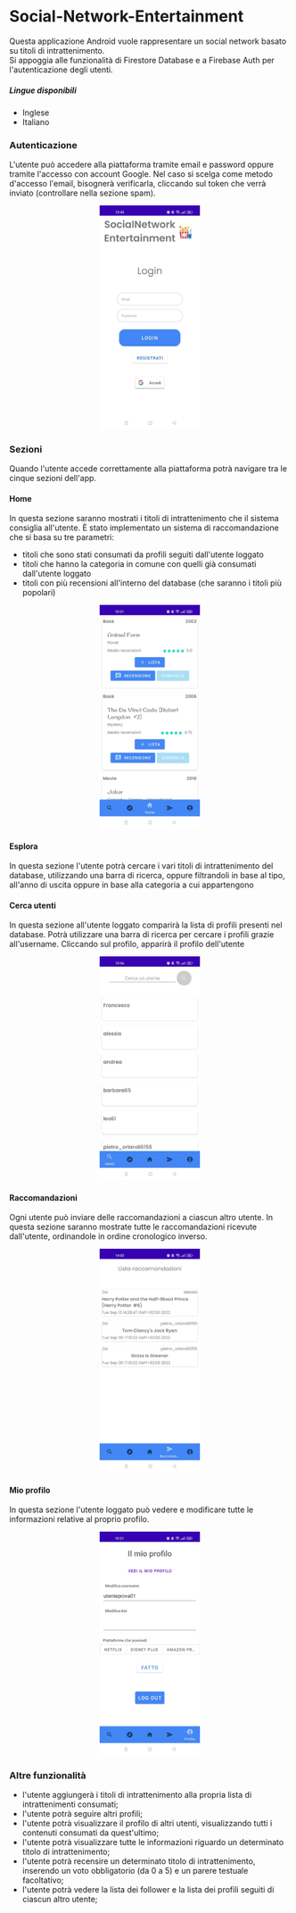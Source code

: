 # Social-Network-Entertainment
Questa applicazione Android vuole rappresentare un social network basato su titoli di intrattenimento.</br>
Si appoggia alle funzionalità di Firestore Database e a Firebase Auth per l'autenticazione degli utenti.

##### Lingue disponibili
- Inglese
- Italiano

### Autenticazione
L'utente può accedere alla piattaforma tramite email e password oppure tramite l'accesso con account Google. Nel caso si scelga come metodo d'accesso l'email, bisognerà verificarla, cliccando sul token che verrà inviato (controllare nella sezione spam).
<p align="center">
<img src="https://github.com/pietroorlandi/Social-Network-Entertainment/blob/master/img/screen_access.jpeg" width="180">
</p>

### Sezioni
Quando l'utente accede correttamente alla piattaforma potrà navigare tra le cinque sezioni dell'app.

#### Home
In questa sezione saranno mostrati i titoli di intrattenimento che il sistema consiglia all'utente. È stato implementato un sistema di raccomandazione che si basa su tre parametri:
- titoli che sono stati consumati da profili seguiti dall'utente loggato
- titoli che hanno la categoria in comune con quelli già consumati dall'utente loggato
- titoli con più recensioni all'interno del database (che saranno i titoli più popolari)
<p align="center">
<img src="https://github.com/pietroorlandi/Social-Network-Entertainment/blob/master/img/screen_home.jpeg" width="180">
</p>

#### Esplora
In questa sezione l'utente potrà cercare i vari titoli di intrattenimento del database, utilizzando una barra di ricerca, oppure filtrandoli in base al tipo, all'anno di uscita oppure in base alla categoria a cui appartengono

#### Cerca utenti
In questa sezione all'utente loggato comparirà la lista di profili presenti nel database. Potrà utilizzare una barra di ricerca per cercare i profili grazie all'username. Cliccando sul profilo, apparirà il profilo dell'utente
<p align="center">
<img src="https://github.com/pietroorlandi/Social-Network-Entertainment/blob/master/img/screen_search_user.jpeg" width="180">
</p>

#### Raccomandazioni
Ogni utente può inviare delle raccomandazioni a ciascun altro utente. In questa sezione saranno mostrate tutte le raccomandazioni ricevute dall'utente, ordinandole in ordine cronologico inverso.
<p align="center">
<img src="https://github.com/pietroorlandi/Social-Network-Entertainment/blob/master/img/screen_reccomendation.jpeg" width="180">
</p>

#### Mio profilo
In questa sezione l'utente loggato può vedere e modificare tutte le informazioni relative al proprio profilo.
<p align="center">
<img src="https://github.com/pietroorlandi/Social-Network-Entertainment/blob/master/img/screen_my_profile.jpeg" width="180">
</p>

### Altre funzionalità
- l'utente aggiungerà i titoli di intrattenimento alla propria lista di intrattenimenti consumati;
- l'utente potrà seguire altri profili;
- l'utente potrà visualizzare il profilo di altri utenti, visualizzando tutti i contenuti consumati da quest'ultimo;
- l'utente potrà visualizzare tutte le informazioni riguardo un determinato titolo di intrattenimento;
- l'utente potrà recensire un determinato titolo di intrattenimento, inserendo un voto obbligatorio (da 0 a 5) e un parere testuale facoltativo;
- l'utente potrà vedere la lista dei follower e la lista dei profili seguiti di ciascun altro utente;





